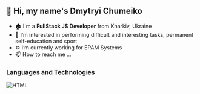 ## 👋 Hi, my name's **Dmytryi Chumeiko**
- 🏠 I'm a **FullStack JS Developer** from Kharkiv, Ukraine
- 👀 I’m interested in performing difficult and interesting tasks, permanent self-education and sport
- ⚙️ I’m currently working for EPAM Systems
- 📫 How to reach me ...

### Languages and Technologies ###
![HTML](https://img.shields.io/badge/-HTML-090909?style=for-the-badge&logo=html5)
